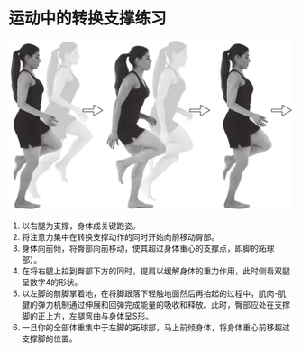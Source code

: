 # 运动中的转换支撑练习

![5521705757875_.pic](assets/5521705757875_.pic.jpg)

1. 以右腿为支撑，身体成关键跑姿。
2. 将注意力集中在转换支撑动作的同时开始向前移动臀部。
3. 身体向前倾，将臀部向前移动，使其超过身体重心的支撑点，即脚的跖球部）。
4. 在将右腿上拉到臀部下方的同时，提肩以缓解身体的重力作用，此时侧看双腿呈数字4的形状。
5. 以左脚的前脚掌着地，在将脚跟落下轻触地面然后再抬起的过程中，肌肉-肌腱的弹力机制通过伸展和回弹完成能量的吸收和释放。此时，臀部应处在支撑脚的正上方，左腿弯曲与身体呈S形。
6. 一旦你的全部体重集中于左脚的跖球部，马上前倾身体，将身体重心前移超过支撑脚的位置。